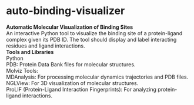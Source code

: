 # auto-binding-visualizer
**Automatic Molecular Visualization of Binding Sites**<br>
An interactive Python tool to visualize the binding site of a protein-ligand complex given its PDB ID. The tool should display and label interacting residues and ligand interactions.<br>
**Tools and Libraries**<br>
Python<br>
PDB: Protein Data Bank files for molecular structures.<br>
Molviz Tools:<br>
MDAnalysis: For processing molecular dynamics trajectories and PDB files.<br>
NGLView: For 3D visualization of molecular structures.<br>
ProLIF (Protein-Ligand Interaction Fingerprints): For analyzing protein-ligand interactions.
